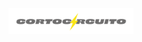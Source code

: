 
<img src='./components/CORTO_CIRCUITO.png' alt="Cortocircuito Logo" width='200' className="h-10" />

